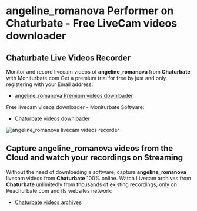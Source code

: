 # angeline_romanova Performer on Chaturbate - Free LiveCam videos downloader

## Chaturbate Live Videos Recorder

Monitor and record livecam videos of **angeline_romanova** from **Chaturbate** with Moniturbate.com
Get a premium trial for free by just and only registering with your Email address:
* [angeline_romanova Premium videos downloader](https://moniturbate.com/request-demo-licence-key.html)

Free livecam videos downloader - Moniturbate Software:
* [Chaturbate videos downloader](https://moniturbate.com/moniturbate-download-software.html)

![angeline_romanova livecam videos recorder](https://peachurnet.com/templates/moniturbate-software.png)


## Capture angeline_romanova videos from the Cloud and watch your recordings on Streaming

Without the need of downloading a software, capture **angeline_romanova** livecam videos from **Chaturbate** 100% online.
Watch Livecam archives from **Chaturbate** unlimitedly from thousands of existing recordings, only on Peachurbate.com and its websites network:
* [Chaturbate videos archives](https://peachurnet.com/)